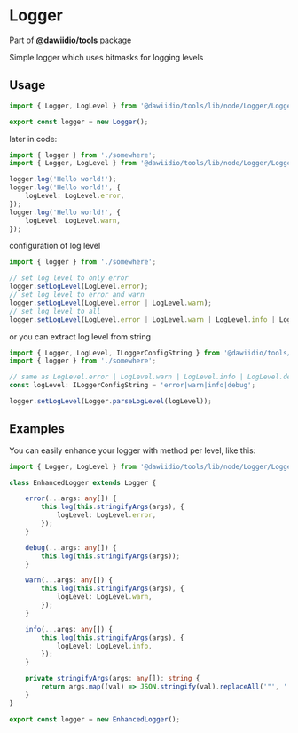 # Logger
Part of **@dawiidio/tools** package

Simple logger which uses bitmasks for logging levels

## Usage

```ts
import { Logger, LogLevel } from '@dawiidio/tools/lib/node/Logger/Logger';

export const logger = new Logger();
```

later in code:

```ts
import { logger } from './somewhere';
import { Logger, LogLevel } from '@dawiidio/tools/lib/node/Logger/Logger';

logger.log('Hello world!');
logger.log('Hello world!', {
    logLevel: LogLevel.error,
});
logger.log('Hello world!', {
    logLevel: LogLevel.warn,
});
```

configuration of log level

```ts
import { logger } from './somewhere';

// set log level to only error
logger.setLogLevel(LogLevel.error);
// set log level to error and warn
logger.setLogLevel(LogLevel.error | LogLevel.warn);
// set log level to all
logger.setLogLevel(LogLevel.error | LogLevel.warn | LogLevel.info | LogLevel.debug);
```

or you can extract log level from string

```ts
import { Logger, LogLevel, ILoggerConfigString } from '@dawiidio/tools/lib/node/Logger/Logger';
import { logger } from './somewhere';

// same as LogLevel.error | LogLevel.warn | LogLevel.info | LogLevel.debug
const logLevel: ILoggerConfigString = 'error|warn|info|debug';

logger.setLogLevel(Logger.parseLogLevel(logLevel));
```


## Examples

You can easily enhance your logger with method per level, like this:

```ts
import { Logger, LogLevel } from '@dawiidio/tools/lib/node/Logger/Logger';

class EnhancedLogger extends Logger {

    error(...args: any[]) {
        this.log(this.stringifyArgs(args), {
            logLevel: LogLevel.error,
        });
    }

    debug(...args: any[]) {
        this.log(this.stringifyArgs(args));
    }

    warn(...args: any[]) {
        this.log(this.stringifyArgs(args), {
            logLevel: LogLevel.warn,
        });
    }

    info(...args: any[]) {
        this.log(this.stringifyArgs(args), {
            logLevel: LogLevel.info,
        });
    }

    private stringifyArgs(args: any[]): string {
        return args.map((val) => JSON.stringify(val).replaceAll('"', '')).join(' ');
    }
}

export const logger = new EnhancedLogger();
```
